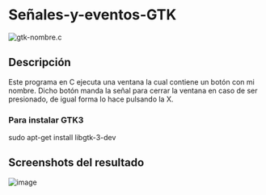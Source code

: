 # Señales-y-eventos-GTK

![gtk-nombre.c]([URL_aquí](https://github.com/IanMitchellOR-UAM/Senales-y-eventos-GTK/blob/main/gtk-nombre.c))

## Descripción
Este programa en C ejecuta una ventana la cual contiene un botón con mi nombre. Dicho botón manda la señal para cerrar la ventana en caso de ser presionado, de igual forma lo hace pulsando la X.

### Para instalar GTK3
sudo apt-get install libgtk-3-dev

## Screenshots del resultado
![image](https://github.com/user-attachments/assets/f3bc8b05-50e2-4d67-93df-d7af7eb93f44)
